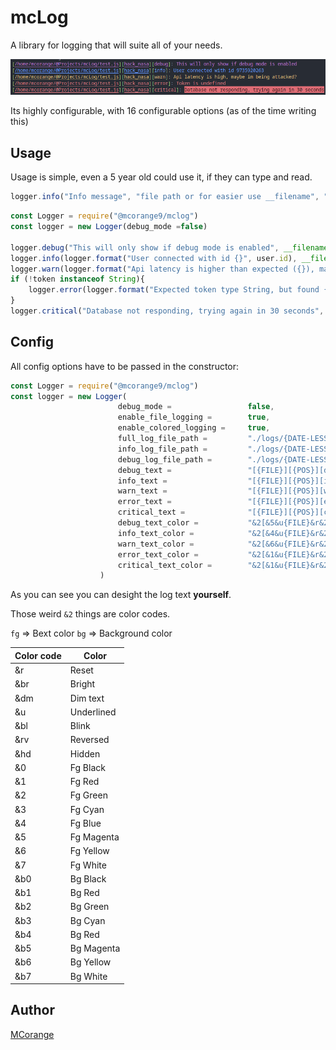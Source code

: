 # mcLog

A library for logging that will suite all of your needs.

![Example](./assets/example.png)

Its highly configurable, with 16 configurable options (as of the time writing this)

## Usage

Usage is simple, even a 5 year old could use it, if they can type and read.

```js
logger.info("Info message", "file path or for easier use __filename", "position, like function or the row:col position in the file")
```

```js
const Logger = require("@mcorange9/mclog")
const logger = new Logger(debug_mode =false)

logger.debug("This will only show if debug mode is enabled", __filename, "hack_nasa")
logger.info(logger.format("User connected with id {}", user.id), __filename, "on_connect")
logger.warn(logger.format("Api latency is higher than expected ({}), maybe im being attacked?"), ping, __filename, "api_ping_tester")
if (!token instanceof String){
    logger.error(logger.format("Expected token type String, but found {}", typeof token), __filename, "init")
}
logger.critical("Database not responding, trying again in 30 seconds", __filename, "database.connect")

```

## Config

All config options have to be passed in the constructor:

```js
const Logger = require("@mcorange9/mclog")
const logger = new Logger(
                        debug_mode =                 false,
                        enable_file_logging =        true,
                        enable_colored_logging =     true,
                        full_log_file_path =         "./logs/{DATE-LESS}-full.log",
                        info_log_file_path =         "./logs/{DATE-LESS}-info.log",
                        debug_log_file_path =        "./logs/{DATE-LESS}-debug.log",
                        debug_text =                 "[{FILE}][{POS}][debug]: {TEXT}",
                        info_text =                  "[{FILE}][{POS}][info]: {TEXT}",
                        warn_text =                  "[{FILE}][{POS}][warn]: {TEXT}",
                        error_text =                 "[{FILE}][{POS}][error]: {TEXT}",
                        critical_text =              "[{FILE}][{POS}][critical]: {TEXT}",
                        debug_text_color =           "&2[&5&u{FILE}&r&2][&5&u{POS}&r&2][&5debug&2]&r:&5 {TEXT}&r",
                        info_text_color =            "&2[&4&u{FILE}&r&2][&4&u{POS}&r&2][&4info&2]&r:&4 {TEXT}&r",
                        warn_text_color =            "&2[&6&u{FILE}&r&2][&6&u{POS}&r&2][&6warn&2]&r:&6 {TEXT}&r",
                        error_text_color =           "&2[&1&u{FILE}&r&2][&1&u{POS}&r&2][&1error&2]&r:&1 {TEXT}&r",
                        critical_text_color =        "&2[&1&u{FILE}&r&2][&1&u{POS}&r&2][&1critical&2]&r: &b1{TEXT}&r",
                    )
```

As you can see you can desight the log text __yourself__.

Those weird `&2` things are color codes.

`fg` => Bext color
`bg` => Background color

|  Color code   |   Color             |
|---------------|---------------------|
|      &r       |     Reset           |
|      &br      |     Bright          |
|      &dm      |     Dim text        |
|      &u       |     Underlined      |
|      &bl      |     Blink           |
|      &rv      |     Reversed        |
|      &hd      |     Hidden          |
|      &0       |     Fg Black         |
|      &1       |     Fg Red           |
|      &2       |     Fg Green         |
|      &3       |     Fg Cyan          |
|      &4       |     Fg Blue          |
|      &5       |     Fg Magenta       |
|      &6       |     Fg Yellow        |
|      &7       |     Fg White         |
|      &b0      |     Bg Black         |
|      &b1      |     Bg Red           |
|      &b2      |     Bg Green         |
|      &b3      |     Bg Cyan          |
|      &b4      |     Bg Red           |
|      &b5      |     Bg Magenta       |
|      &b6      |     Bg Yellow        |
|      &b7      |     Bg White         |

## Author

[MCorange](https://github.com/MCorange99)
